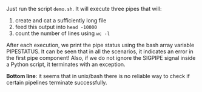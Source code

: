 Just run the script ``demo.sh``. It will execute three pipes that will:
1. create and cat a sufficiently long file
2. feed this output into ``head -10000``
3. count the number of lines using ``wc -l``

After each execution, we print the pipe status using the bash array variable PIPESTATUS. It can be seen that in all the scenarios, it indicates an error in the first pipe component! Also, if we do not ignore the SIGPIPE signal inside a Python script, it terminates with an exception. 

**Bottom line**: it seems that in unix/bash there is no reliable way to check if certain pipelines terminate successfully.
